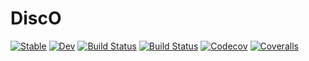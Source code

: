 # DiscO

[![Stable](https://img.shields.io/badge/docs-stable-blue.svg)](https://ahrajabi.github.io/DiscO.jl/stable)
[![Dev](https://img.shields.io/badge/docs-dev-blue.svg)](https://ahrajabi.github.io/DiscO.jl/dev)
[![Build Status](https://travis-ci.com/ahrajabi/DiscO.jl.svg?branch=master)](https://travis-ci.com/ahrajabi/DiscO.jl)
[![Build Status](https://ci.appveyor.com/api/projects/status/github/ahrajabi/DiscO.jl?svg=true)](https://ci.appveyor.com/project/ahrajabi/DiscO-jl)
[![Codecov](https://codecov.io/gh/ahrajabi/DiscO.jl/branch/master/graph/badge.svg)](https://codecov.io/gh/ahrajabi/DiscO.jl)
[![Coveralls](https://coveralls.io/repos/github/ahrajabi/DiscO.jl/badge.svg?branch=master)](https://coveralls.io/github/ahrajabi/DiscO.jl?branch=master)
